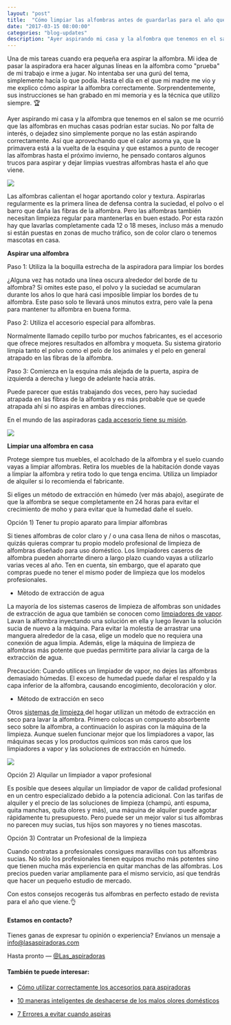 ```yaml
---
layout: "post"
title:  "Cómo limpiar las alfombras antes de guardarlas para el año que viene"
date: "2017-03-15 08:00:00"
categories: "blog-updates"
description: "Ayer aspirando mi casa y la alfombra que tenemos en el salon se me ocurrió que las alfombras en muchas casas podrían estar sucias. No por falta de interés, o dejadez sino simplemente porque"
---
```


Una de mis tareas cuando era pequeña era aspirar la alfombra. Mi idea de pasar la aspiradora era hacer algunas líneas en la alfombra como "prueba" de mi trabajo e irme a jugar. No intentaba ser una gurú del tema, simplemente hacía lo que podía. Hasta el día en el que mi madre me vio y me explico cómo aspirar la alfombra correctamente. Sorprendentemente, sus instrucciones se han grabado en mi memoria y es la técnica que utilizo siempre. 🏆

Ayer aspirando mi casa y la alfombra que tenemos en el salon se me ocurrió que las alfombras en muchas casas podrían estar sucias. No por falta de interés, o dejadez sino simplemente porque no las están aspirando correctamente. Así que aprovechando que el calor asoma ya, que la primavera está a la vuelta de la esquina y que estamos a punto de recoger las alfombras hasta el próximo invierno, he pensado contaros algunos trucos para aspirar y dejar limpias vuestras alfombras hasta el año que viene.

![](https://s3-us-west-2.amazonaws.com/notion-static/1780e03f63634fb6bc34a3451b1cc398/home-1746518_640.jpg)

Las alfombras calientan el hogar aportando color y textura. Aspirarlas regularmente es la primera línea de defensa contra la suciedad, el polvo o el barro que daña las fibras de la alfombra. Pero las alfombras también necesitan limpieza regular para mantenerlas en buen estado. Por esta razón hay que lavarlas completamente cada 12 o 18 meses, incluso más a menudo si están puestas en zonas de mucho tráfico, son de color claro o tenemos mascotas en casa.

 **Aspirar una alfombra**

 Paso 1: Utiliza la la boquilla estrecha de la aspiradora para limpiar los bordes

¿Alguna vez has notado una línea oscura alrededor del borde de tu alfombra? Si omites este paso, el polvo y la suciedad se acumularan durante los años lo que hará casi imposible limpiar los bordes de tu alfombra. Este paso solo te llevará unos minutos extra, pero vale la pena para mantener tu alfombra en buena forma.

 Paso 2: Utiliza el accesorio especial para alfombras.

Normalmente llamado cepillo turbo por muchos fabricantes, es el accesorio que ofrece mejores resultados en alfombra y moqueta. Su sistema giratorio limpia tanto el polvo como el pelo de los animales y el pelo en general atrapado en las fibras de la alfombra.

Paso 3: Comienza en la esquina más alejada de la puerta, aspira de izquierda a derecha y luego de adelante hacia atrás.

Puede parecer que estás trabajando dos veces, pero hay suciedad atrapada en las fibras de la alfombra y es más probable que se quede atrapada ahí si no aspiras en ambas direcciones.

En el mundo de las aspiradoras [cada accesorio tiene su misión](http://www.lasaspiradoras.com/blog-updates/2017/02/15/como-utilizar-correctamente-los-accesorios-para-aspiradoras.html).

![](https://s3-us-west-2.amazonaws.com/notion-static/e075168ad04a4aafac5ad793b4d8d0ef/animal-1844835_640.jpg)

 **Limpiar una alfombra en casa**

Protege siempre tus muebles, el acolchado de la alfombra y el suelo cuando vayas a limpiar alfombras. Retira los muebles de la habitación donde vayas a limpiar la alfombra y retira todo lo que tenga encima. Utiliza un limpiador de alquiler si lo recomienda el fabricante.

Si eliges un método de extracción en húmedo (ver más abajo), asegúrate de que la alfombra se seque completamente en 24 horas para evitar el crecimiento de moho y para evitar que la humedad dañe el suelo.

 Opción 1) Tener tu propio aparato para limpiar alfombras

Si tienes alfombras de color claro y / o una casa llena de niños o mascotas, quizás quieras comprar tu propio modelo profesional de limpieza de alfombras diseñado para uso doméstico. Los limpiadores caseros de alfombra pueden ahorrarte dinero a largo plazo cuando vayas a utilizarlo varias veces al año. Ten en cuenta, sin embargo, que el aparato que compras puede no tener el mismo poder de limpieza que los modelos profesionales.

-  Método de extracción de agua

La mayoría de los sistemas caseros de limpieza de alfombras son unidades de extracción de agua que también se conocen como [limpiadores de vapor](https://www.amazon.es/s/ref=as_li_ss_tl?__mk_es_ES=%C3%85M%C3%85%C5%BD%C3%95%C3%91&url=search-alias=aps&field-keywords=limpiador+de+vapor+alfombras&rh=i:aps,k:limpiador+de+vapor+alfombras&linkCode=ll2&tag=lasaspirad-21&linkId=47402039cdf07c02b89edb6fbd412d49). Lavan la alfombra inyectando una solución en ella y luego llevan la solución sucia de nuevo a la máquina. Para evitar la molestia de arrastrar una manguera alrededor de la casa, elige un modelo que no requiera una conexión de agua limpia. Además, elige la máquina de limpieza de alfombras más potente que puedas permitirte para aliviar la carga de la extracción de agua.

Precaución: Cuando utilices un limpiador de vapor, no dejes las alfombras demasiado húmedas. El exceso de humedad puede dañar el respaldo y la capa inferior de la alfombra, causando encogimiento, decoloración y olor.

-  Método de extracción en seco

Otros [sistemas de limpieza ](https://www.amazon.es/s/ref=as_li_ss_tl?__mk_es_ES=%C3%85M%C3%85%C5%BD%C3%95%C3%91&url=search-alias=aps&field-keywords=limpiador+en+seco+alfombras&rh=i:aps,k:limpiador+en+seco+alfombras&linkCode=ll2&tag=lasaspirad-21&linkId=8e7ab0fad94dd78a1a702c0f5548c3b4) del hogar utilizan un método de extracción en seco para lavar la alfombra. Primero colocas un compuesto absorbente seco sobre la alfombra, a continuación lo aspiras con la máquina de la limpieza. Aunque suelen funcionar mejor que los limpiadores a vapor, las máquinas secas y los productos químicos son más caros que los limpiadores a vapor y las soluciones de extracción en húmedo.

![](https://s3-us-west-2.amazonaws.com/notion-static/dd0755f1eb744d05915b2cd09237bc9a/vacuum-cleaner-657719_640.jpg)

 Opción 2) Alquilar un limpiador a vapor profesional

Es posible que desees alquilar un limpiador de vapor de calidad profesional en un centro especializado debido a la potencia adicional. Con las tarifas de alquiler y el precio de las soluciones de limpieza (champú, anti espuma, quita manchas, quita olores y más), una máquina de alquiler puede agotar rápidamente tu presupuesto. Pero puede ser un mejor valor si tus alfombras no parecen muy sucias, tus hijos son mayores y no tienes mascotas.

 Opción 3) Contratar un Profesional de la limpieza

Cuando contratas a profesionales consigues maravillas con tus alfombras sucias. No sólo los profesionales tienen equipos mucho más potentes sino que tienen mucha más experiencia en quitar manchas de las alfombras. Los precios pueden variar ampliamente para el mismo servicio, así que tendrás que hacer un pequeño estudio de mercado.

Con estos consejos recogerás tus alfombras en perfecto estado de revista para el año que viene.👌

#### Estamos en contacto?

Tienes ganas de expresar tu opinión o experiencia? Envíanos un mensaje a info@lasaspiradoras.com

Hasta pronto — [@Las_aspiradoras](https://twitter.com/Las_aspiradoras)

#### También te puede interesar:

- [Cómo utilizar correctamente los accesorios para aspiradoras](http://www.lasaspiradoras.com/blog-updates/2017/02/15/como-utilizar-correctamente-los-accesorios-para-aspiradoras.html)

- [10 maneras inteligentes de deshacerse de los malos olores domésticos](http://www.lasaspiradoras.com/blog-updates/2017/04/20/10-maneras-inteligentes-de-deshacerse-de-los-malos-olores-domesticos.html)

- [7 Errores a evitar cuando aspiras](http://www.lasaspiradoras.com/blog-updates/2017/04/13/7-errores-a-evitar-cuando-aspiras.html)
